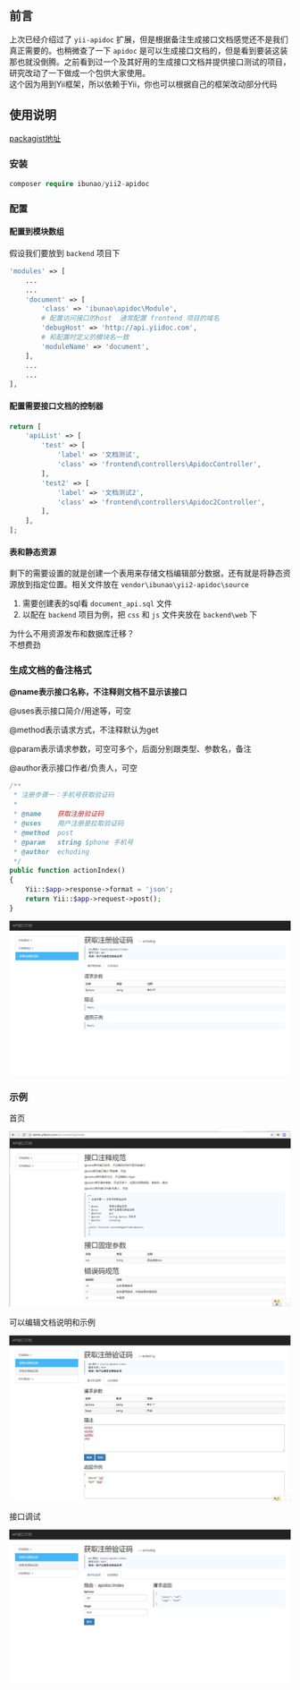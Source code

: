 
## 前言  
上次已经介绍过了 `yii-apidoc` 扩展，但是根据备注生成接口文档感觉还不是我们真正需要的。也稍微查了一下 `apidoc` 是可以生成接口文档的，但是看到要装这装那也就没倒腾。之前看到过一个及其好用的生成接口文档并提供接口测试的项目，研究改动了一下做成一个包供大家使用。  
这个因为用到Yii框架，所以依赖于Yii，你也可以根据自己的框架改动部分代码  
## 使用说明  
[packagist地址](https://packagist.org/packages/ibunao/yii2-apidoc)  
### 安装  
```php
composer require ibunao/yii2-apidoc
```
### 配置  
#### 配置到模块数组  
假设我们要放到 `backend` 项目下  
```php
'modules' => [
    ...
    ...
    'document' => [
        'class' => 'ibunao\apidoc\Module',
        # 配置访问接口的host  通常配置 frontend 项目的域名
        'debugHost' => 'http://api.yiidoc.com',
        # 和配置时定义的模块名一致
        'moduleName' => 'document',
    ],
    ...
    ...
],
```
#### 配置需要接口文档的控制器    

```php
return [
	'apiList' => [
		'test' => [
			'label' => '文档测试',
			'class' => 'frontend\controllers\ApidocController',
		],
		'test2' => [
			'label' => '文档测试2',
			'class' => 'frontend\controllers\Apidoc2Controller',
		],
	],
];
```
#### 表和静态资源  
剩下的需要设置的就是创建一个表用来存储文档编辑部分数据，还有就是将静态资源放到指定位置。相关文件放在 `vendor\ibunao\yii2-apidoc\source`
1. 需要创建表的sql看 `document_api.sql` 文件  
2. 以配在 `backend` 项目为例，把 `css` 和 `js` 文件夹放在 `backend\web` 下  

为什么不用资源发布和数据库迁移？  
不想费劲

### 生成文档的备注格式   

**@name表示接口名称，不注释则文档不显示该接口**

@uses表示接口简介/用途等，可空

@method表示请求方式，不注释默认为get

@param表示请求参数，可空可多个，后面分别跟类型、参数名，备注

@author表示接口作者/负责人，可空

```php
/**
 * 注册步骤一：手机号获取验证码
 *
 * @name	获取注册验证码
 * @uses	用户注册是拉取验证码
 * @method	post
 * @param	string $phone 手机号
 * @author	echoding
 */
public function actionIndex()
{
    Yii::$app->response->format = 'json';
	return Yii::$app->request->post();
}
```
![apidoc4](/images/yii/apidoc/apidoc4.png)  

### 示例  
首页  

![apidoc3](/images/yii/apidoc/apidoc3.png)  

可以编辑文档说明和示例  

![apidoc5](/images/yii/apidoc/apidoc5.png)  

接口调试

![apidoc6](/images/yii/apidoc/apidoc6.png)
